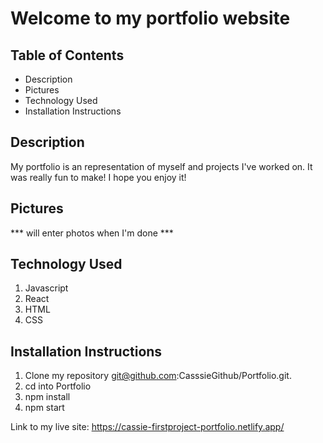 # Welcome to my portfolio website

## Table of Contents
- Description
- Pictures
- Technology Used
- Installation Instructions


## Description
My portfolio is an representation of myself and projects I've worked on. It was really fun to make! I hope you enjoy it!


## Pictures

*** will enter photos when I'm done ***




## Technology Used
1. Javascript
2. React
3. HTML
4. CSS


## Installation Instructions
1. Clone my repository git@github.com:CasssieGithub/Portfolio.git.
2. cd into Portfolio 
3. npm install
4. npm start

Link to my live site:
https://cassie-firstproject-portfolio.netlify.app/ 

